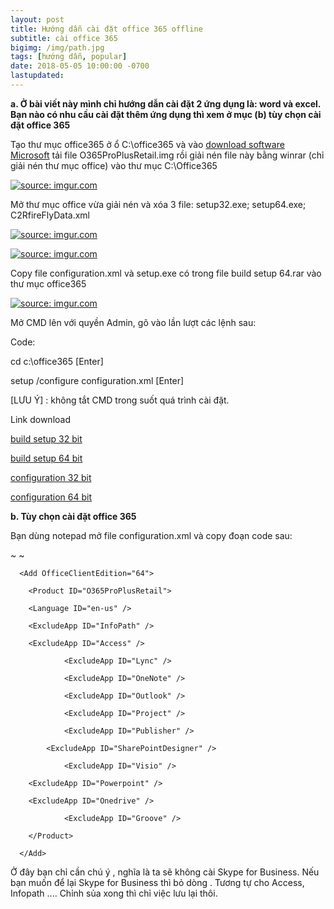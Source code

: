 ```yaml
---
layout: post
title: Hướng dẫn cài đặt office 365 offline
subtitle: cài office 365
bigimg: /img/path.jpg
tags: [hướng dẫn, popular]
date: 2018-05-05 10:00:00 -0700
lastupdated: 
---
```


**a. Ở bài viết này mình chỉ hướng dẫn cài đặt 2 ứng dụng là: word và excel. Bạn nào có nhu cầu cài đặt thêm ứng dụng thì xem ở mục (b) tùy chọn cài đặt office 365**

Tạo thư mục office365 ở ổ C:\office365 và vào [download software Microsoft](https://tb.rg-adguard.net/index.php) tải file O365ProPlusRetail.img rồi giải nén file này bằng winrar (chỉ giải nén thư mục office) vào thư mục C:\Office365

<a href="https://imgur.com/4L2K1sO"><img src="https://i.imgur.com/4L2K1sO.png" title="source: imgur.com" /></a>

Mở thư mục office vừa giải nén và xóa 3 file: setup32.exe; setup64.exe; C2RfireFlyData.xml

<a href="https://imgur.com/XgKvipE"><img src="https://i.imgur.com/XgKvipE.png" title="source: imgur.com" /></a>

<a href="https://imgur.com/PHDwAd6"><img src="https://i.imgur.com/PHDwAd6.png" title="source: imgur.com" /></a>

Copy file configuration.xml và setup.exe có trong file build setup 64.rar vào thư mục office365

<a href="https://imgur.com/zvUffQO"><img src="https://i.imgur.com/zvUffQO.png" title="source: imgur.com" /></a>

Mở CMD lên với quyền Admin, gõ vào lần lượt các lệnh sau:

Code:

cd c:\\office365 [Enter]

setup /configure configuration.xml [Enter]

[LƯU Ý] : không tắt CMD trong suốt quá trình cài đặt.

Link download

[build setup 32 bit](https://app.box.com/s/oer76fgh2i4qxhbcab7t2c9ngsbs0qpy)

[build setup 64 bit](https://app.box.com/s/d6v6fr7nrj5i0zi3xbuqu7m3z6kp3u9h)

[configuration 32 bit](https://app.box.com/s/0cpt8x4m6kidic2k5h4aoybl7pzf9m7k)

[configuration 64 bit](https://app.box.com/s/2ud4h3m0utv34gr3ftee8pphquixazta)

**b. Tùy chọn cài đặt office 365**

Bạn dùng notepad mở file configuration.xml và copy đoạn code sau:

~ <Configuration> ~

      <Add OfficeClientEdition="64">

        <Product ID="O365ProPlusRetail">

        <Language ID="en-us" />

		<ExcludeApp ID="InfoPath" />

		<ExcludeApp ID="Access" />

        		<ExcludeApp ID="Lync" />

        		<ExcludeApp ID="OneNote" />

        		<ExcludeApp ID="Outlook" />

        		<ExcludeApp ID="Project" />

        		<ExcludeApp ID="Publisher" />

       		<ExcludeApp ID="SharePointDesigner" />

         		<ExcludeApp ID="Visio" />

		<ExcludeApp ID="Powerpoint" />

		<ExcludeApp ID="Onedrive" />

         		<ExcludeApp ID="Groove" />

        </Product>

      </Add>

<Updates Enabled="TRUE" />

<Display Level="Full" AcceptEULA="TRUE" />

<Property Name="AUTOACTIVATE" Value="1" />

</Configuration>

Ở đây bạn chỉ cần chú ý <ExcludeApp ID="Groove" />, nghĩa là ta sẽ không cài Skype for Business. Nếu bạn muốn để lại Skype for Business thì bỏ dòng <ExcludeApp ID="Groove" />. Tương tự cho Access, Infopath .... Chỉnh sủa xong thì chỉ việc lưu lại thôi.

<div id="fb-root"></div>
<script>(function(d, s, id) {
  var js, fjs = d.getElementsByTagName(s)[0];
  if (d.getElementById(id)) return;
  js = d.createElement(s); js.id = id;
  js.src = 'https://connect.facebook.net/vi_VN/sdk.js#xfbml=1&version=v2.12';
  fjs.parentNode.insertBefore(js, fjs);
}(document, 'script', 'facebook-jssdk'));</script>

<div class="fb-comments" data-href="https://github.com/tha1982/tha1982.github.io/edit/master/_posts/2018-05-05-cai-office-365-offline.md" data-numposts="5"></div>
